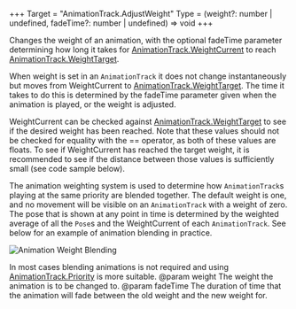 +++
Target = "AnimationTrack.AdjustWeight"
Type = (weight?: number | undefined, fadeTime?: number | undefined) => void
+++

Changes the weight of an animation, with the optional fadeTime parameter determining how long it takes for [AnimationTrack.WeightCurrent](https://developer.roblox.com/api-reference/property/AnimationTrack/WeightCurrent) to reach [AnimationTrack.WeightTarget](https://developer.roblox.com/api-reference/property/AnimationTrack/WeightTarget).When weight is set in an `AnimationTrack` it does not change instantaneously but moves from WeightCurrent to [AnimationTrack.WeightTarget](https://developer.roblox.com/api-reference/property/AnimationTrack/WeightTarget). The time it takes to do this is determined by the fadeTime parameter given when the animation is played, or the weight is adjusted.WeightCurrent can be checked against [AnimationTrack.WeightTarget](https://developer.roblox.com/api-reference/property/AnimationTrack/WeightTarget) to see if the desired weight has been reached. Note that these values should not be checked for equality with the == operator, as both of these values are floats. To see if WeightCurrent has reached the target weight, it is recommended to see if the distance between those values is sufficiently small (see code sample below).The animation weighting system is used to determine how `AnimationTrack`s playing at the same priority are blended together. The default weight is one, and no movement will be visible on an `AnimationTrack` with a weight of zero. The pose that is shown at any point in time is determined by the weighted average of all the `Pose`s and the WeightCurrent of each `AnimationTrack`. See below for an example of animation blending in practice.![Animation Weight Blending][1][1]: https://developer.roblox.com/assets/blt755bd460ebb6cd91/Animation_Weight_-_Copy.pngIn most cases blending animations is not required and using [AnimationTrack.Priority](https://developer.roblox.com/api-reference/property/AnimationTrack/Priority) is more suitable.@param weight The weight the animation is to be changed to.@param fadeTime The duration of time that the animation will fade between the old weight and the new weight for.